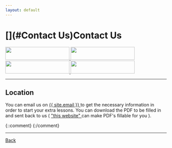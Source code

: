 ```yaml
---
layout: default
---
```


# [](#Contact Us)Contact Us

<a href="https://www.facebook.com/"> <img src="https://cdn.rawgit.com/HelloBeastie/HelloBeastie.github.io/master/_includes/facebook_g.svg"  width="200" height="40"> </a> 
<a href="https://github.com/HelloBeastie"> <img src="https://cdn.rawgit.com/HelloBeastie/HelloBeastie.github.io/master/_includes/github_g.svg"  width="200" height="40"> </a> 
<a href="https://www.instagram.com/tikketikke/"> <img src="https://cdn.rawgit.com/HelloBeastie/HelloBeastie.github.io/master/_includes/instagram_g.svg"  width="200" height="40"> </a> 
<a href="https://twitter.com/rikileehartwell"> <img src="https://cdn.rawgit.com/HelloBeastie/HelloBeastie.github.io/master/_includes/twitter_g.svg"  width="200" height="40"> </a>

***
## [](#Location)Location

You can email us on <a href="mailto:{{ site.email }}"> {{ site.email }} </a> to get the necessary information in order to start your extra lessons. You can download the  PDF to be filled in and sent back to us ( <a href="https://smallpdf.com/edit-pdf"> "this website" </a> can make PDF's fillable for you ).
 
{::comment}
{:/comment}

* * *
<a href="https://hellobeastie.github.io/">Back</a>
